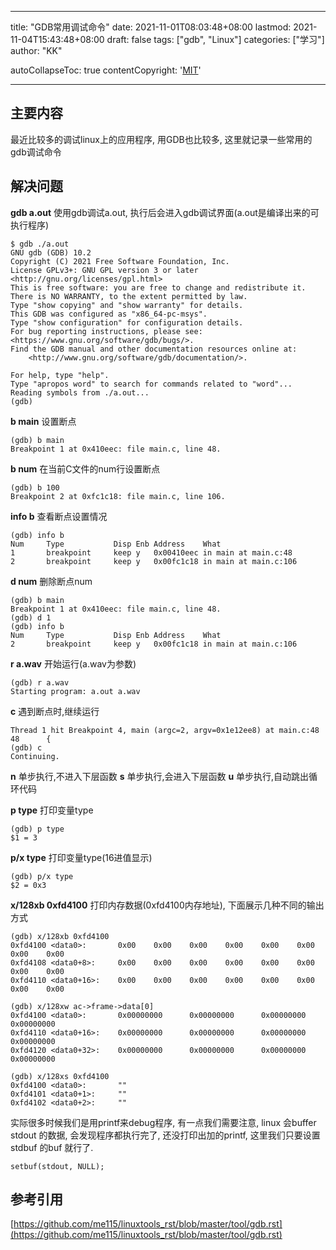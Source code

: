 
---
title: "GDB常用调试命令"
date: 2021-11-01T08:03:48+08:00
lastmod: 2021-11-04T15:43:48+08:00
draft: false
tags: ["gdb", "Linux"]
categories: ["学习"]
author: "KK"

autoCollapseToc: true
contentCopyright: '<a href="https://creativecommons.org/licenses/by-nc-sa/4.0/legalcode.zh-Hans" rel="noopener" target="_blank">MIT</a>'

---

## 主要内容

最近比较多的调试linux上的应用程序, 用GDB也比较多, 这里就记录一些常用的gdb调试命令  

## 解决问题

**gdb a.out**  使用gdb调试a.out, 执行后会进入gdb调试界面(a.out是编译出来的可执行程序)

    $ gdb ./a.out
    GNU gdb (GDB) 10.2
    Copyright (C) 2021 Free Software Foundation, Inc.
    License GPLv3+: GNU GPL version 3 or later <http://gnu.org/licenses/gpl.html>
    This is free software: you are free to change and redistribute it.
    There is NO WARRANTY, to the extent permitted by law.
    Type "show copying" and "show warranty" for details.
    This GDB was configured as "x86_64-pc-msys".
    Type "show configuration" for configuration details.
    For bug reporting instructions, please see:
    <https://www.gnu.org/software/gdb/bugs/>.
    Find the GDB manual and other documentation resources online at:
        <http://www.gnu.org/software/gdb/documentation/>.
    
    For help, type "help".
    Type "apropos word" to search for commands related to "word"...
    Reading symbols from ./a.out...
    (gdb)

**b main**    设置断点

    (gdb) b main
    Breakpoint 1 at 0x410eec: file main.c, line 48.

**b num**    在当前C文件的num行设置断点

    (gdb) b 100
    Breakpoint 2 at 0xfc1c18: file main.c, line 106.

**info b**  查看断点设置情况

    (gdb) info b
    Num     Type           Disp Enb Address    What
    1       breakpoint     keep y   0x00410eec in main at main.c:48
    2       breakpoint     keep y   0x00fc1c18 in main at main.c:106
    
**d num**  删除断点num

    (gdb) b main
    Breakpoint 1 at 0x410eec: file main.c, line 48.
    (gdb) d 1
    (gdb) info b
    Num     Type           Disp Enb Address    What
    2       breakpoint     keep y   0x00fc1c18 in main at main.c:106

**r a.wav**  开始运行(a.wav为参数)

    (gdb) r a.wav
    Starting program: a.out a.wav

**c**  遇到断点时,继续运行

    Thread 1 hit Breakpoint 4, main (argc=2, argv=0x1e12ee8) at main.c:48
    48      {
    (gdb) c
    Continuing.
    
**n**  单步执行,不进入下层函数
**s**  单步执行,会进入下层函数
**u**  单步执行,自动跳出循环代码

**p type**  打印变量type

    (gdb) p type
    $1 = 3
    
**p/x type**  打印变量type(16进值显示)

    (gdb) p/x type
    $2 = 0x3
    
**x/128xb 0xfd4100**  打印内存数据(0xfd4100内存地址), 下面展示几种不同的输出方式

    (gdb) x/128xb 0xfd4100
    0xfd4100 <data0>:       0x00    0x00    0x00    0x00    0x00    0x00    0x00    0x00
    0xfd4108 <data0+8>:     0x00    0x00    0x00    0x00    0x00    0x00    0x00    0x00
    0xfd4110 <data0+16>:    0x00    0x00    0x00    0x00    0x00    0x00    0x00    0x00
    
    (gdb) x/128xw ac->frame->data[0]
    0xfd4100 <data0>:       0x00000000      0x00000000      0x00000000      0x00000000
    0xfd4110 <data0+16>:    0x00000000      0x00000000      0x00000000      0x00000000
    0xfd4120 <data0+32>:    0x00000000      0x00000000      0x00000000      0x00000000
    
    (gdb) x/128xs 0xfd4100
    0xfd4100 <data0>:       ""
    0xfd4101 <data0+1>:     ""
    0xfd4102 <data0+2>:     ""

实际很多时候我们是用printf来debug程序, 有一点我们需要注意, linux 会buffer stdout 的数据, 会发现程序都执行完了, 还没打印出加的printf, 这里我们只要设置 stdbuf 的buf 就行了.

    setbuf(stdout, NULL);

## 参考引用
[https://github.com/me115/linuxtools_rst/blob/master/tool/gdb.rst](https://github.com/me115/linuxtools_rst/blob/master/tool/gdb.rst)


